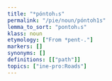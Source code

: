 ```yaml
---
title: "*póntoh₁s"
permalink: "/pie/noun/póntoh1s"
lemma_to_sort: "pontoh₁s"
klass: noun
etymology: ["From *pent-."]
markers: []
synonyms: []
definitions: [["path"]]
topics: ["ine-pro:Roads"]
---
```

